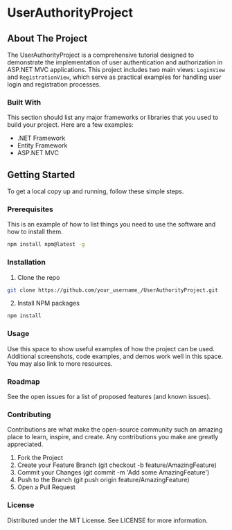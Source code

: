 # UserAuthorityProject

## About The Project

The UserAuthorityProject is a comprehensive tutorial designed to demonstrate the implementation of user authentication and authorization in ASP.NET MVC applications. This project includes two main views: `LoginView` and `RegistrationView`, which serve as practical examples for handling user login and registration processes.

### Built With

This section should list any major frameworks or libraries that you used to build your project. Here are a few examples:
- .NET Framework
- Entity Framework
- ASP.NET MVC

## Getting Started

To get a local copy up and running, follow these simple steps.

### Prerequisites

This is an example of how to list things you need to use the software and how to install them.
```bash
npm install npm@latest -g 
```

### Installation
1. Clone the repo
```bash
git clone https://github.com/your_username_/UserAuthorityProject.git
```

2. Install NPM packages
```bash
npm install 
```

### Usage
Use this space to show useful examples of how the project can be used. Additional screenshots, code examples, and demos work well in this space. You may also link to more resources.

### Roadmap
See the open issues for a list of proposed features (and known issues).

### Contributing
Contributions are what make the open-source community such an amazing place to learn, inspire, and create. Any contributions you make are greatly appreciated.

1. Fork the Project
2. Create your Feature Branch (git checkout -b feature/AmazingFeature)
3. Commit your Changes (git commit -m 'Add some AmazingFeature')
4. Push to the Branch (git push origin feature/AmazingFeature)
5. Open a Pull Request

### License
Distributed under the MIT License. See LICENSE for more information.